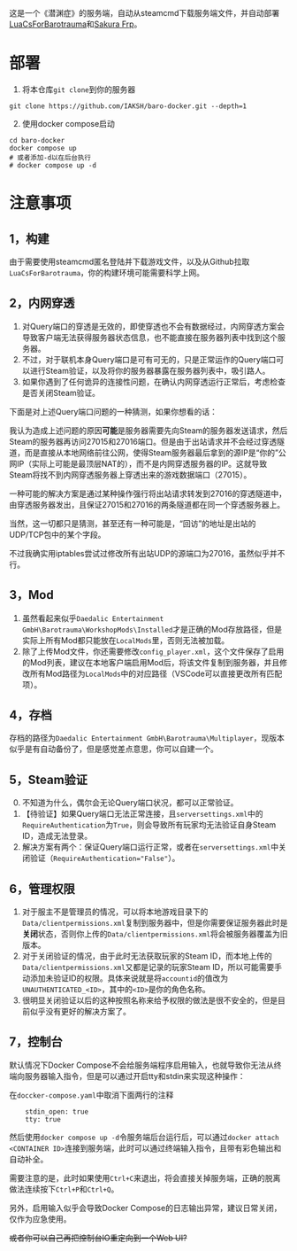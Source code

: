 这是一个《潜渊症》的服务端，自动从steamcmd下载服务端文件，并自动部署[LuaCsForBarotrauma](https://github.com/evilfactory/LuaCsForBarotrauma)和[Sakura Frp](https://www.natfrp.com/)。

# 部署

1. 将本仓库`git clone`到你的服务器
```
git clone https://github.com/IAKSH/baro-docker.git --depth=1
```
2. 使用docker compose启动
```
cd baro-docker
docker compose up
# 或者添加-d以在后台执行
# docker compose up -d
```

# 注意事项

## 1，构建

由于需要使用steamcmd匿名登陆并下载游戏文件，以及从Github拉取`LuaCsForBarotrauma`，你的构建环境可能需要科学上网。

## 2，内网穿透

1. 对Query端口的穿透是无效的，即使穿透也不会有数据经过，内网穿透方案会导致客户端无法获得服务器状态信息，也不能直接在服务器列表中找到这个服务器。
2. 不过，对于联机本身Query端口是可有可无的，只是正常运作的Query端口可以进行Steam验证，以及将你的服务器暴露在服务器列表中，吸引路人。
3. 如果你遇到了任何诡异的连接性问题，在确认内网穿透运行正常后，考虑检查是否关闭Steam验证。

下面是对上述Query端口问题的一种猜测，如果你想看的话：

我认为造成上述问题的原因**可能**是服务器需要先向Steam的服务器发送请求，然后Steam的服务器再访问27015和27016端口。但是由于出站请求并不会经过穿透隧道，而是直接从本地网络前往公网，使得Steam服务器最后拿到的源IP是“你的”公网IP（实际上可能是最顶层NAT的），而不是内网穿透服务器的IP。这就导致Steam将找不到内网穿透服务器上穿透出来的游戏数据端口（27015）。

一种可能的解决方案是通过某种操作强行将出站请求转发到27016的穿透隧道中，由穿透服务器发出，且保证27015和27016的两条隧道都在同一个穿透服务器上。

当然，这一切都只是猜测，甚至还有一种可能是，“回访”的地址是出站的UDP/TCP包中的某个字段。

不过我确实用iptables尝试过修改所有出站UDP的源端口为27016，虽然似乎并不行。

## 3，Mod

1. 虽然看起来似乎`Daedalic Entertainment GmbH\Barotrauma\WorkshopMods\Installed`才是正确的Mod存放路径，但是实际上所有Mod都只能放在`LocalMods`里，否则无法被加载。
2. 除了上传Mod文件，你还需要修改`config_player.xml`，这个文件保存了启用的Mod列表，建议在本地客户端启用Mod后，将该文件复制到服务器，并且修改所有Mod路径为`LocalMods`中的对应路径（VSCode可以直接更改所有匹配项）。

## 4，存档

存档的路径为`Daedalic Entertainment GmbH\Barotrauma\Multiplayer`，现版本似乎是有自动备份了，但是感觉差点意思，你可以自建一个。

## 5，Steam验证

0. 不知道为什么，偶尔会无论Query端口状况，都可以正常验证。
1. 【待验证】如果Query端口无法正常连接，且`serversettings.xml`中的`RequireAuthentication`为`True`，则会导致所有玩家均无法验证自身Steam ID，造成无法登录。
2. 解决方案有两个：保证Query端口运行正常，或者在`serversettings.xml`中关闭验证（`RequireAuthentication="False"`）。

## 6，管理权限

1. 对于服主不是管理员的情况，可以将本地游戏目录下的`Data/clientpermissions.xml`复制到服务器中，但是你需要保证服务器此时是**关闭**状态，否则你上传的`Data/clientpermissions.xml`将会被服务器覆盖为旧版本。
2. 对于关闭验证的情况，由于此时无法获取玩家的Steam ID，而本地上传的`Data/clientpermissions.xml`又都是记录的玩家Steam ID，所以可能需要手动添加未验证ID的权限。具体来说就是将`accountid`的值改为`UNAUTHENTICATED_<ID>`，其中的`<ID>`是你的角色名称。
3. 很明显关闭验证以后的这种按照名称来给予权限的做法是很不安全的，但是目前似乎没有更好的解决方案了。

## 7，控制台

默认情况下Docker Compose不会给服务端程序启用输入，也就导致你无法从终端向服务器输入指令，但是可以通过开启tty和stdin来实现这种操作：

在`doccker-compose.yaml`中取消下面两行的注释
```
    stdin_open: true
    tty: true
```

然后使用`docker compose up -d`令服务端后台运行后，可以通过`docker attach <CONTAINER ID>`连接到服务端，此时可以通过终端输入指令，且带有彩色输出和自动补全。

需要注意的是，此时如果使用`Ctrl+C`来退出，将会直接关掉服务端，正确的脱离做法连续按下`Ctrl+P`和`Ctrl+Q`。

另外，启用输入似乎会导致Docker Compose的日志输出异常，建议日常关闭，仅作为应急使用。

~~或者你可以自己再把控制台IO重定向到一个Web UI?~~
